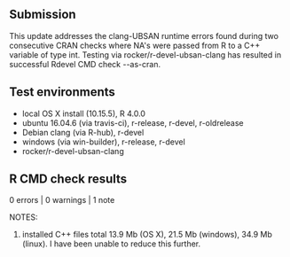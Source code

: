 ## Submission
This update addresses the clang-UBSAN runtime errors found during two consecutive CRAN checks where NA's were passed from R to a C++ variable of type int. Testing via rocker/r-devel-ubsan-clang has resulted in successful Rdevel CMD check --as-cran. 

## Test environments
* local OS X install (10.15.5), R 4.0.0
* ubuntu 16.04.6 (via travis-ci), r-release, r-devel, r-oldrelease
* Debian clang (via R-hub), r-devel
* windows (via win-builder), r-release, r-devel
* rocker/r-devel-ubsan-clang

## R CMD check results

0 errors | 0 warnings | 1 note

NOTES:  

1. installed C++ files total 13.9 Mb (OS X), 21.5 Mb (windows), 34.9 Mb (linux). I have been unable to reduce this further.  
